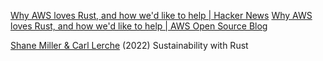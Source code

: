 
[Why AWS loves Rust, and how we'd like to help | Hacker News](https://news.ycombinator.com/item?id=25200324)
[Why AWS loves Rust, and how we'd like to help | AWS Open Source Blog](https://aws.amazon.com/blogs/opensource/why-aws-loves-rust-and-how-wed-like-to-help/)

[Shane Miller & Carl Lerche](https://aws.amazon.com/fr/blogs/opensource/sustainability-with-rust/)
(2022) Sustainability with Rust
